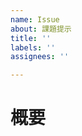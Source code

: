 ```yaml
---
name: Issue
about: 課題提示
title: ''
labels: ''
assignees: ''

---
```


# 概要
<!-- イシューの概要を書く（「タイトル通り」でもOK）>

# As Is
<!-- 現状の課題点を書く >

# To Be
<!-- As Isの課題が解決されている状態を書く >

# タスクと見積もり
<!-- まずはわかる範囲で書く >
- [ ] AAA ○h
- [ ] BBB ○h
